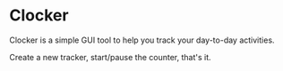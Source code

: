 # Clocker

Clocker is a simple GUI tool to help you track your day-to-day activities.

Create a new tracker, start/pause the counter, that's it.

